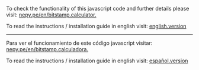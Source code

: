 To check the functionality of this javascript code and further details please visit: [nepy.pe/en/bitstamp.calculator.](http://www.nepy.pe/en/crypto/invest-in-cryptocurrencies-basic-math-to-start-winning/) 

To read the instructions / installation guide in english visit: [english.version](https://github.com/statsconchris/bitstamp.calculator/tree/English) 
<hr />

Para ver el funcionamiento de este código javascript visitar: [nepy.pe/en/bitstamp.calculadora.](http://www.nepy.pe/es/cripto/invertir-en-criptomonedas-la-matematica-basica-para-empezar-a-ganar/http://www.nepy.pe/en/crypto/invest-in-cryptocurrencies-basic-math-to-start-winning/) 

To read the instructions / installation guide in english visit: [español.version](https://github.com/statsconchris/bitstamp.calculator/tree/Spanish) 
